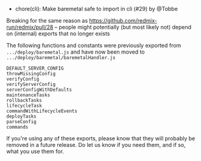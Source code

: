 - chore(cli): Make baremetal safe to import in cli (#29) by @Tobbe

Breaking for the same reason as https://github.com/redmix-run/redmix/pull/28 –
people might potentially (but most likely not) depend on (internal) exports that
no longer exists

The following functions and constants were previously exported from
`.../deploy/baremetal.js` and have now been moved to
`.../deploy/baremetal/baremetalHandler.js`

```
DEFAULT_SERVER_CONFIG
throwMissingConfig
verifyConfig
verifyServerConfig
serverConfigWithDefaults
maintenanceTasks
rollbackTasks
lifecycleTask
commandWithLifecycleEvents
deployTasks
parseConfig
commands
```

If you're using any of these exports, please know that they will probably be
removed in a future release. Do let us know if you need them, and if so, what
you use them for.

